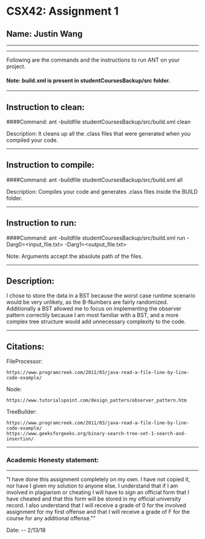# CSX42: Assignment 1
## Name: Justin Wang

-----------------------------------------------------------------------
-----------------------------------------------------------------------


Following are the commands and the instructions to run ANT on your project.
#### Note: build.xml is present in studentCoursesBackup/src folder.

-----------------------------------------------------------------------
## Instruction to clean:

####Command: ant -buildfile studentCoursesBackup/src/build.xml clean

Description: It cleans up all the .class files that were generated when you
compiled your code.

-----------------------------------------------------------------------
## Instruction to compile:

####Command: ant -buildfile studentCoursesBackup/src/build.xml all

Description: Compiles your code and generates .class files inside the BUILD folder.

-----------------------------------------------------------------------
## Instruction to run:

####Command: ant -buildfile studentCoursesBackup/src/build.xml run -Darg0=<input_file.txt> -Darg1=<output_file.txt>

Note: Arguments accept the absolute path of the files.


-----------------------------------------------------------------------
## Description:

I chose to store the data in a BST because the worst case runtime scenario would be very unlikely, as the B-Numbers are fairly randomized. Additionally a BST allowed 
me to focus on implementing the observer pattern correctily because I am most familiar with a BST, and a more complex tree structure would add unnecessary complexity
to the code.

-----------------------------------------------------------------------
## Citations:

FileProcessor: 
	
	https://www.programcreek.com/2011/03/java-read-a-file-line-by-line-code-example/

Node:

	https://www.tutorialspoint.com/design_pattern/observer_pattern.htm

TreeBuilder:

	https://www.programcreek.com/2011/03/java-read-a-file-line-by-line-code-example/
	https://www.geeksforgeeks.org/binary-search-tree-set-1-search-and-insertion/


-----------------------------------------------------------------------
### Academic Honesty statement:
-----------------------------------------------------------------------

"I have done this assignment completely on my own. I have not copied
it, nor have I given my solution to anyone else. I understand that if
I am involved in plagiarism or cheating I will have to sign an
official form that I have cheated and that this form will be stored in
my official university record. I also understand that I will receive a
grade of 0 for the involved assignment for my first offense and that I
will receive a grade of F for the course for any additional
offense.""

Date: -- 2/13/18


